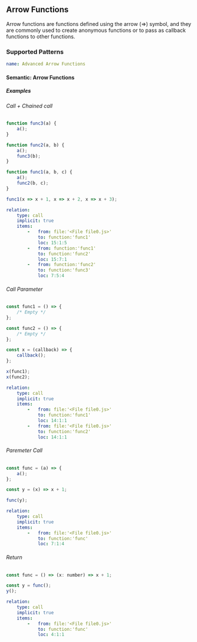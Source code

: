 ## Arrow Functions

Arrow functions are functions defined using the arrow (=>) symbol, and they are commonly used to create anonymous functions or to pass as callback functions to other functions.

### Supported Patterns

```yaml
name: Advanced Arrow Functions
```

#### Semantic: Arrow Functions

##### Examples

###### Call + Chained call

<!-- lamdas/call, lamdas/chained_calls -->

```js
function func3(a) {
    a();
}

function func2(a, b) {
    a();
    func3(b);
}

function func1(a, b, c) {
    a();
    func2(b, c);
}

func1(x => x + 1, x => x + 2, x => x + 3);
```

```yaml
relation:
    type: call
    implicit: true
    items:
        -   from: file:'<File file0.js>'
            to: function:'func1'
            loc: 15:1:5
        -   from: function:'func1'
            to: function:'func2'
            loc: 15:7:1
        -   from: function:'func2'
            to: function:'func3'
            loc: 7:5:4
```

###### Call Parameter

<!-- lamdas/call_paremeter -->

```js
const func1 = () => {
    /* Empty */
};

const func2 = () => {
    /* Empty */
};

const x = (callback) => {
    callback();
};

x(func1);
x(func2);
```

```yaml
relation:
    type: call
    implicit: true
    items:
        -   from: file:'<File file0.js>'
            to: function:'func1'
            loc: 14:1:1
        -   from: file:'<File file0.js>'
            to: function:'func2'
            loc: 14:1:1
```

###### Paremeter Call

<!-- lamdas/paremeter_call -->

```js
const func = (a) => {
    a();
};

const y = (x) => x + 1;

func(y);
```

```yaml
relation:
    type: call
    implicit: true
    items:
        -   from: file:'<File file0.js>'
            to: function:'func'
            loc: 7:1:4
```
###### Return

<!-- lamdas/return_call -->

```js
const func = () => (x: number) => x + 1;

const y = func();
y();
```

```yaml
relation:
    type: call
    implicit: true
    items:
        -   from: file:'<File file0.js>'
            to: function:'func'
            loc: 4:1:1
```